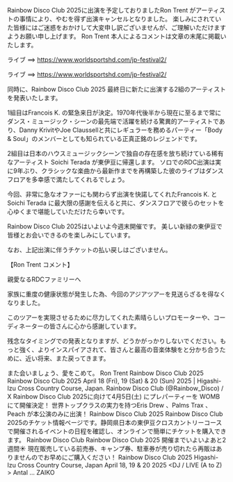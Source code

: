 Rainbow Disco Club 2025に出演を予定しておりましたRon Trent がアーティストの事情により、やむを得ず出演キャンセルとなりました。 楽しみにされていた皆様にはご迷惑をおかけして大変申し訳ございませんが、ご理解いただけますようお願い申し上げます。 Ron Trent 本人によるコメントは文章の末尾に掲載いたします。

ライブ ==> https://www.worldsportshd.com/jp-festival2/

ライブ ==> https://www.worldsportshd.com/jp-festival2/


同時に、Rainbow Disco Club 2025 最終日に新たに出演する2組のアーティストを発表いたします。

1組目はFrancois K. の緊急来日が決定。1970年代後半から現在に至るまで常にダンス・ミュージック・シーンの最先端で活躍を続ける驚異的アーティストであり、Danny KrivitやJoe Claussellと共にレギュラーを務めるパーティー「Body & Soul」のメンバーとしても知られている正真正銘のレジェンドです。

2組目は日本のハウスミュージックシーンで独自の存在感を放ち続けている稀有なアーティスト Soichi Terada が東伊豆に帰還します。 ソロでのRDC出演は実に9年ぶり、クラシックな楽曲から最新作までを再構築した彼のライブはダンスフロアを多幸感で満たしてくれるでしょう。

今回、非常に急なオファーにも関わらず出演を快諾してくれたFrancois K. と Soichi Terada に最大限の感謝を伝えると共に、ダンスフロアで彼らのセットを心ゆくまで堪能していただけたら幸いです。

Rainbow Disco Club 2025はいよいよ今週末開催です。 美しい新緑の東伊豆で皆様とお会いできるのを楽しみにしています。

なお、上記出演に伴うチケットの払い戻しはございません。

【Ron Trent コメント】

親愛なるRDCファミリーへ

家族に重度の健康状態が発生した為、今回のアジアツアーを見送らざるを得なくなりました。

このツアーを実現させるために尽力してくれた素晴らしいプロモーターや、コーディネーターの皆さんに心から感謝しています。

残念なタイミングでの発表となりますが、どうかがっかりしないでください。もっと強く、よりインスパイアされて、皆さんと最高の音楽体験をと分かち合うために、近い将来、また戻ってきます。

また会いましょう、愛をこめて。 Ron Trent Rainbow Disco Club 2025 Rainbow Disco Club 2025 April 18 (Fri), 19 (Sat) & 20 (Sun) 2025 | Higashi-Izu Cross Country Course, Japan. Rainbow Disco Club (@Rainbow_Disco) / X Rainbow Disco Club 2025に向けて4月5日(土) にプレパーティーを WOMB にて開催決定！ 世界トップクラスの実力を持つEris Drew 、Palms Trax 、Peach が本公演のみに出演！ Rainbow Disco Club 2025 Rainbow Disco Club 2025のチケット情報ページです。静岡県日本の東伊豆クロスカントリーコースで開催されるイベントの日程を確認し、オンラインで簡単にチケットを購入できます。 Rainbow Disco Club Rainbow Disco Club 2025 開催までいよいよあと2週間☀️ 現在販売している前売券、キャンプ券、駐車券が売り切れたら再販はありませんのでお早めにご購入ください！ Rainbow Disco Club 2025 Higashi-Izu Cross Country Course, Japan April 18, 19 & 20 2025 <DJ / LIVE (A to Z) > Antal ... ZAIKO
